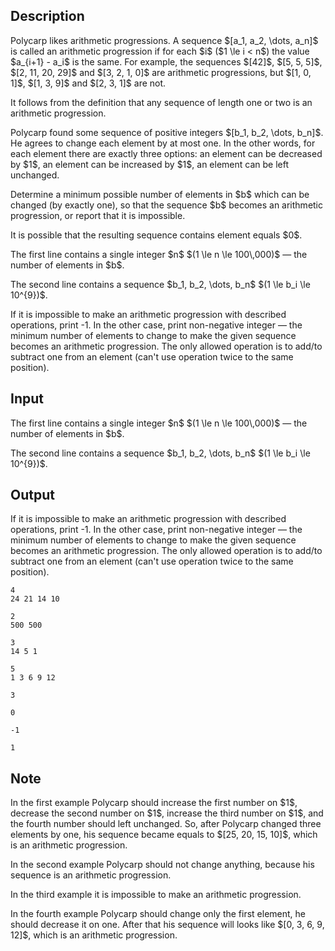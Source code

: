 ## Description

<div><p>Polycarp likes arithmetic progressions. A sequence $[a_1, a_2, \dots, a_n]$ is called an arithmetic progression if for each $i$ ($1 \le i &lt; n$) the value $a_{i+1} - a_i$ is the same. For example, the sequences $[42]$, $[5, 5, 5]$, $[2, 11, 20, 29]$ and $[3, 2, 1, 0]$ are arithmetic progressions, but $[1, 0, 1]$, $[1, 3, 9]$ and $[2, 3, 1]$ are not.</p><p>It follows from the definition that any sequence of length one or two is an arithmetic progression.</p><p>Polycarp found some sequence of positive integers $[b_1, b_2, \dots, b_n]$. He agrees to change each element by at most one. In the other words, for each element there are exactly three options: an element can be decreased by $1$, an element can be increased by $1$, an element can be left unchanged.</p><p>Determine a minimum possible number of elements in $b$ which can be changed (by exactly one), so that the sequence $b$ becomes an arithmetic progression, or report that it is impossible.</p><p>It is possible that the resulting sequence contains element equals $0$.</p></div><div class="input-specification"><p>The first line contains a single integer $n$ $(1 \le n \le 100\,000)$ — the number of elements in $b$.</p><p>The second line contains a sequence $b_1, b_2, \dots, b_n$ $(1 \le b_i \le 10^{9})$.</p></div><div class="output-specification"><p>If it is impossible to make an arithmetic progression with described operations, print <span class="tex-font-style-tt">-1</span>. In the other case, print non-negative integer — the minimum number of elements to change to make the given sequence becomes an arithmetic progression. The only allowed operation is to add/to subtract one from an element (can't use operation twice to the same position).</p></div>

## Input

<p>The first line contains a single integer $n$ $(1 \le n \le 100\,000)$ — the number of elements in $b$.</p><p>The second line contains a sequence $b_1, b_2, \dots, b_n$ $(1 \le b_i \le 10^{9})$.</p>

## Output

<p>If it is impossible to make an arithmetic progression with described operations, print <span class="tex-font-style-tt">-1</span>. In the other case, print non-negative integer — the minimum number of elements to change to make the given sequence becomes an arithmetic progression. The only allowed operation is to add/to subtract one from an element (can't use operation twice to the same position).</p>





```input1
4
24 21 14 10

```




```input2
2
500 500

```




```input3
3
14 5 1

```




```input4
5
1 3 6 9 12

```




```output1
3

```




```output2
0

```




```output3
-1

```




```output4
1

```



## Note

<p>In the first example Polycarp should increase the first number on $1$, decrease the second number on $1$, increase the third number on $1$, and the fourth number should left unchanged. So, after Polycarp changed three elements by one, his sequence became equals to $[25, 20, 15, 10]$, which is an arithmetic progression.</p><p>In the second example Polycarp should not change anything, because his sequence is an arithmetic progression.</p><p>In the third example it is impossible to make an arithmetic progression.</p><p>In the fourth example Polycarp should change only the first element, he should decrease it on one. After that his sequence will looks like $[0, 3, 6, 9, 12]$, which is an arithmetic progression.</p>
